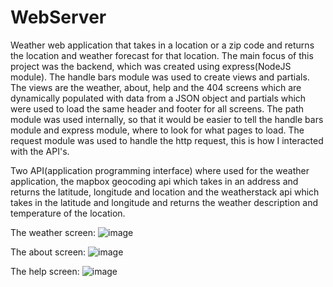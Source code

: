 # WebServer
Weather web application that takes in a location or a zip code and returns
the location and weather forecast for that location. The main focus of this project was the 
backend, which was created using express(NodeJS module). The handle bars module was used to 
create views and partials. The views are the weather, about, help and the 404 screens which are dynamically
populated with data from a JSON object and partials which were used to load the same header and footer 
for all screens. The path module was used internally, so that it would be easier to tell the
handle bars module and express module, where to look for what pages to load. The request module was used 
to handle the http request, this is how I interacted with the API's.

Two API(application programming interface) where used for the weather application, the mapbox geocoding api
which takes in an address and returns the latitude, longitude and location and the weatherstack api which takes in
the latitude and longitude and returns the weather description and temperature of the location.


The weather screen:
![image](https://user-images.githubusercontent.com/102123401/162993642-72112629-a564-4af8-ac60-d03de38ed6a8.png)

The about screen:
![image](https://user-images.githubusercontent.com/102123401/162993857-2107b836-093a-48db-a33f-0bfa9c07c86f.png)

The help screen:
![image](https://user-images.githubusercontent.com/102123401/163011614-b8fdebd4-6573-4b15-8f5b-3500635ef258.png)
